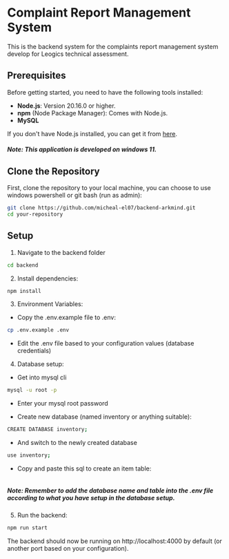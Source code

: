  # Complaint Report Management System

This is the backend system for the complaints report management system develop for Leogics technical assessment.

## Prerequisites

Before getting started, you need to have the following tools installed:

- **Node.js**: Version 20.16.0 or higher.
- **npm** (Node Package Manager): Comes with Node.js.
- **MySQL**

If you don't have Node.js installed, you can get it from [here](https://nodejs.org/).

##### Note: This application is developed on windows 11.


## Clone the Repository

First, clone the repository to your local machine, you can choose to use windows powershell or git bash (run as admin):

```bash
git clone https://github.com/micheal-el07/backend-arkmind.git
cd your-repository
```

## Setup
1. Navigate to the backend folder

```bash
cd backend
```

2. Install dependencies:
   
```bash
npm install
```

3. Environment Variables:
   
- Copy the .env.example file to .env:
```bash
cp .env.example .env
```
- Edit the .env file based to your configuration values (database credentials)

4. Database setup:
- Get into mysql cli
```bash
mysql -u root -p
```
- Enter your mysql root password

- Create new database (named inventory or anything suitable):
```bash
CREATE DATABASE inventory;
```
- And switch to the newly created database
```bash
use inventory;
```
- Copy and paste this sql to create an item table:
```sql
```


##### Note: Remember to add the database name and table into the .env file according to what you have setup in the database setup.

5. Run the backend:
```bash
npm run start
```

The backend should now be running on http://localhost:4000 by default (or another port based on your configuration).

